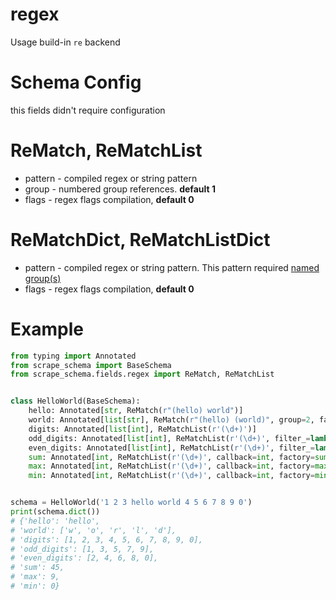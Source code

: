 # regex
Usage build-in `re` backend

# Schema Config
this fields didn't require configuration

# ReMatch, ReMatchList
* pattern - compiled regex or string pattern
* group - numbered group references. **default 1**
* flags - regex flags compilation, **default 0**

# ReMatchDict, ReMatchListDict 
* pattern - compiled regex or string pattern. This pattern required [named group(s)](https://docs.python.org/3/howto/regex.html#non-capturing-and-named-groups)
* flags - regex flags compilation, **default 0**

# Example

```python
from typing import Annotated
from scrape_schema import BaseSchema
from scrape_schema.fields.regex import ReMatch, ReMatchList


class HelloWorld(BaseSchema):
    hello: Annotated[str, ReMatch(r"(hello) world")]
    world: Annotated[list[str], ReMatch(r"(hello) (world)", group=2, factory=list)]
    digits: Annotated[list[int], ReMatchList(r'(\d+)')]
    odd_digits: Annotated[list[int], ReMatchList(r'(\d+)', filter_=lambda i: int(i) % 2 != 0)]
    even_digits: Annotated[list[int], ReMatchList(r'(\d+)', filter_=lambda i: int(i) % 2 == 0)]
    sum: Annotated[int, ReMatchList(r'(\d+)', callback=int, factory=sum)]
    max: Annotated[int, ReMatchList(r'(\d+)', callback=int, factory=max)]
    min: Annotated[int, ReMatchList(r'(\d+)', callback=int, factory=min)]


schema = HelloWorld('1 2 3 hello world 4 5 6 7 8 9 0')
print(schema.dict())
# {'hello': 'hello', 
# 'world': ['w', 'o', 'r', 'l', 'd'], 
# 'digits': [1, 2, 3, 4, 5, 6, 7, 8, 9, 0], 
# 'odd_digits': [1, 3, 5, 7, 9], 
# 'even_digits': [2, 4, 6, 8, 0], 
# 'sum': 45, 
# 'max': 9, 
# 'min': 0}
```
